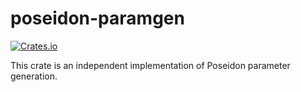 # poseidon-paramgen

[![Crates.io][crates-badge]][crates-url]

[crates-badge]: https://img.shields.io/crates/v/poseidon-paramgen.svg
[crates-url]: https://crates.io/crates/poseidon-paramgen

This crate is an independent implementation of Poseidon parameter generation.